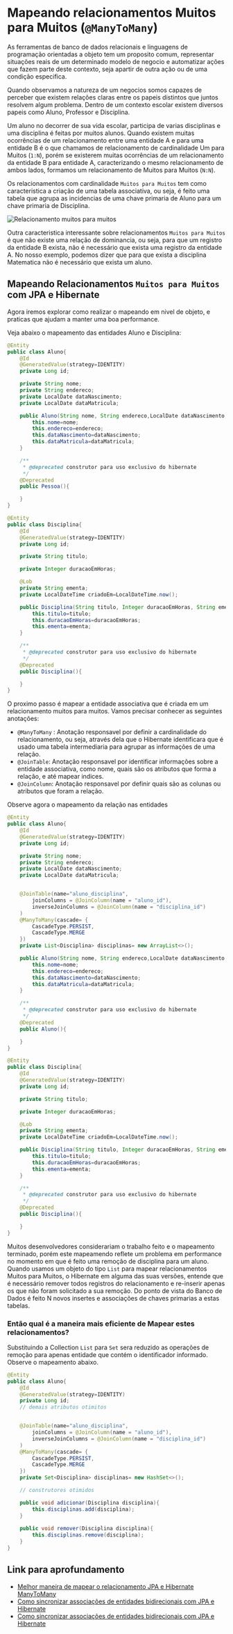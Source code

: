 # Mapeando relacionamentos Muitos para Muitos (`@ManyToMany`)

As ferramentas de banco de dados relacionais e linguagens de programação orientadas a objeto tem um proposito comum, representar situações reais de um determinado modelo de negocio e automatizar ações que fazem parte deste contexto, seja apartir de outra ação ou de uma condição especifica. 

Quando observamos a natureza de um negocios somos capazes de perceber que existem relações claras entre os papeis distintos que juntos resolvem algum problema. Dentro de um contexto escolar existem diversos papeis como Aluno, Professor e Disciplina. 

Um aluno no decorrer de sua vida escolar, participa de varias disciplinas e uma disciplina é feitas por muitos alunos. Quando existem muitas ocorrências de um relacionamento entre uma entidade A e para uma entidade B é o que chamamos de relacionamento de cardinalidade Um para Muitos (`1:N`), porém se existerem muitas ocorrências de um relacionamento da entidade B para entidade A, caracterizando o mesmo relacionamento de ambos lados, formamos um relacionamento de Muitos para Muitos (`N:N`).

Os relacionamentos com cardinalidade `Muitos para Muitos` tem como caracteristica a criação de uma tabela associativa, ou seja, é feito uma tabela que agrupa as incidencias de uma chave primaria de Aluno para um chave primaria de Disciplina.

![Relacionamento muitos para muitos](imagens/many-tomany.png)

Outra caracteristica interessante sobre relacionamentos `Muitos para Muitos` é que não existe uma relação de dominancia, ou seja, para que um registro da entidade B exista, não é necessário que exista uma registro da entidade A.  No nosso exemplo, podemos dizer que para que exista a disciplina Matematica não é necessário que exista um aluno.

## Mapeando Relacionamentos `Muitos para Muitos` com JPA e Hibernate
 
 Agora iremos explorar como realizar o mapeando em nivel de objeto, e praticas que ajudam a manter uma boa performance.

Veja abaixo o mapeamento das entidades Aluno e Disciplina:

```java
@Entity
public class Aluno{
    @Id
    @GeneratedValue(strategy=IDENTITY)
    private Long id;

    private String nome;
    private String endereco;
    private LocalDate dataNascimento;
    private LocalDate dataMatricula;

    public Aluno(String nome, String endereco,LocalDate dataNascimento,LocalDate dataMatricula){
        this.nome=nome;
        this.endereco=endereco;
        this.dataNascimento=dataNascimento;
        this.dataMatricula=dataMatricula;
    }

    /**
     * @deprecated construtor para uso exclusivo do hibernate
     */
    @Deprecated
    public Pessoa(){

    }
}

```

```java
@Entity
public class Disciplina{
    @Id
    @GeneratedValue(strategy=IDENTITY)
    private Long id;

    private String titulo;

    private Integer duracaoEmHoras;

    @Lob
    private String ementa;
    private LocalDateTime criadoEm=LocalDateTime.now();

    public Disciplina(String titulo, Integer duracaoEmHoras, String ementa){
        this.titulo=titulo;
        this.duracaoEmHoras=duracaoEmHoras;
        this.ementa=ementa;
    }

    /**
     * @deprecated construtor para uso exclusivo do hibernate
     */
    @Deprecated
    public Disciplina(){

    }
}
```
O proximo passo é mapear a entidade associativa que é criada em um relacionamento muitos para muitos. Vamos precisar conhecer as seguintes anotações:

- `@ManyToMany` : Anotação responsavel por definir a cardinalidade do relacionamento, ou seja, através dela que o Hibernate identificara que é usado uma tabela intermediaria para agrupar as informações de uma relação.
- `@JoinTable`: Anotação responsavel por identificar informações sobre a entidade associativa, como nome, quais são os atributos que forma a relação, e até mapear indices.
- `@JoinColumn`: Anotação responsavel por definir quais são as colunas ou atributos que foram a relação.

Observe agora o mapeamento da relação nas entidades

```java
@Entity
public class Aluno{
    @Id
    @GeneratedValue(strategy=IDENTITY)
    private Long id;

    private String nome;
    private String endereco;
    private LocalDate dataNascimento;
    private LocalDate dataMatricula;


    @JoinTable(name="aluno_disciplina",
        joinColumns = @JoinColumn(name = "aluno_id"),
        inverseJoinColumns = @JoinColumn(name = "disciplina_id")
    )
    @ManyToMany(cascade= {
        CascadeType.PERSIST,
        CascadeType.MERGE
    })
    private List<Disciplina> disciplinas= new ArrayList<>();

    public Aluno(String nome, String endereco,LocalDate dataNascimento,LocalDate dataMatricula){
        this.nome=nome;
        this.endereco=endereco;
        this.dataNascimento=dataNascimento;
        this.dataMatricula=dataMatricula;
    }

    /**
     * @deprecated construtor para uso exclusivo do hibernate
     */
    @Deprecated
    public Aluno(){

    }
}
```

```java
@Entity
public class Disciplina{
    @Id
    @GeneratedValue(strategy=IDENTITY)
    private Long id;

    private String titulo;

    private Integer duracaoEmHoras;

    @Lob
    private String ementa;
    private LocalDateTime criadoEm=LocalDateTime.now();

    public Disciplina(String titulo, Integer duracaoEmHoras, String ementa){
        this.titulo=titulo;
        this.duracaoEmHoras=duracaoEmHoras;
        this.ementa=ementa;
    }

    /**
     * @deprecated construtor para uso exclusivo do hibernate
     */
    @Deprecated
    public Disciplina(){

    }
}
```

Muitos desenvolvedores considerariam o trabalho feito e o mapeamento terminado, porém este mapeamendo reflete um problema em performance no momento em que é feito uma remoção de disciplina para um aluno. Quando usamos um objeto do tipo `List` para mapear relacionamentos Muitos para Muitos, o Hibernate em alguma das suas versões, entende que é necessário remover todos registros do relacionamento e re-inserir apenas os que não foram solicitado a sua remoção. Do ponto de vista do Banco de Dados é feito N novos insertes e associações de chaves primarias a estas tabelas.

### Então qual é a maneira mais eficiente de Mapear estes relacionamentos?

Substituindo a Collection `List` para `Set` sera reduzido as operações de remoção para apenas entidade que contém o identificador informado. Observe o mapeamento abaixo.



```java
@Entity
public class Aluno{
    @Id
    @GeneratedValue(strategy=IDENTITY)
    private Long id;
    // demais atributos otimitos


    @JoinTable(name="aluno_disciplina",
        joinColumns = @JoinColumn(name = "aluno_id"),
        inverseJoinColumns = @JoinColumn(name = "disciplina_id")
    )
    @ManyToMany(cascade= {
        CascadeType.PERSIST,
        CascadeType.MERGE
    })
    private Set<Disciplina> disciplinas= new HashSet<>();

    // construtores otimidos

    public void adicionar(Disciplina disciplina){
        this.disciplinas.add(disciplina);
    }
    
    public void remover(Disciplina disciplina){
        this.disciplinas.remove(disciplina);
    }
}
```


## Link para aprofundamento
- [Melhor maneira de mapear o relacionamento JPA e Hibernate ManyToMany](https://vladmihalcea.com/the-best-way-to-use-the-manytomany-annotation-with-jpa-and-hibernate/)
- [Como sincronizar associações de entidades bidirecionais com JPA e Hibernate](https://vladmihalcea.com/jpa-hibernate-synchronize-bidirectional-entity-associations/)
- [Como sincronizar associações de entidades bidirecionais com JPA e Hibernate](https://vladmihalcea.com/a-beginners-guide-to-jpa-hibernate-entity-state-transitions/)